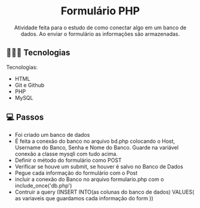 <h1 align="center"> Formulário PHP </h1>

<p align="center">
Atividade feita para o estudo de como conectar algo em um banco de dados. Ao enviar o formulário as informações são armazenadas.<br/>
</p>

## 👩🏽‍💻 Tecnologias

Tecnologias:

- HTML
- Git e Github
- PHP
- MySQL

## 💻 Passos

- Foi criado um banco de dados
- É feita a conexão do banco no arquivo bd.php colocando o Host, Username do Banco, Senha e Nome do Banco. Guarde na variável conexão a classe mysqli com tudo acima.
- Definir o método do formulário como POST
- Verificar se houve um submit, se houver é salvo no Banco de Dados
- Pegue cada informação do formulário com o Post
- incluir a conexão do Banco no arquivo formulario.php com o include_once('db.php')
- Contruir a query (INSERT INTO(as colunas do banco de dados) VALUES( as variaveis que guardamos cada informação do form ))

